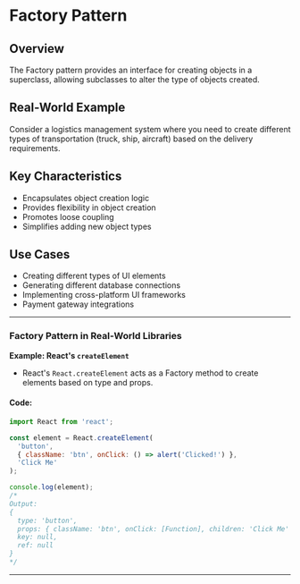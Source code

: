 # Factory Pattern

## Overview
The Factory pattern provides an interface for creating objects in a superclass, allowing subclasses to alter the type of objects created.

## Real-World Example
Consider a logistics management system where you need to create different types of transportation (truck, ship, aircraft) based on the delivery requirements.

## Key Characteristics
- Encapsulates object creation logic
- Provides flexibility in object creation
- Promotes loose coupling
- Simplifies adding new object types

## Use Cases
- Creating different types of UI elements
- Generating different database connections
- Implementing cross-platform UI frameworks
- Payment gateway integrations


---


### **Factory Pattern in Real-World Libraries**
**Example: React's `createElement`**
- React's `React.createElement` acts as a Factory method to create elements based on type and props.

#### Code:
```javascript
import React from 'react';

const element = React.createElement(
  'button',
  { className: 'btn', onClick: () => alert('Clicked!') },
  'Click Me'
);

console.log(element);
/*
Output:
{
  type: 'button',
  props: { className: 'btn', onClick: [Function], children: 'Click Me' },
  key: null,
  ref: null
}
*/
```
---
